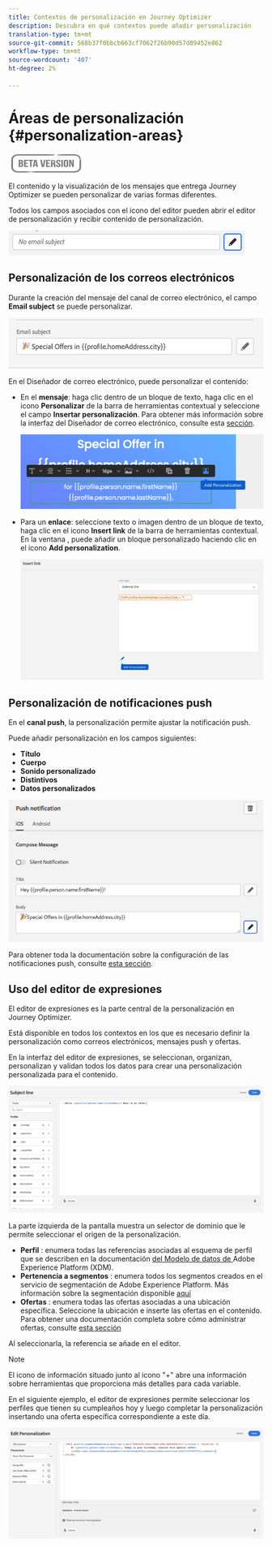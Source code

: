 ```yaml
---
title: Contextos de personalización en Journey Optimizer
description: Descubra en qué contextos puede añadir personalización
translation-type: tm+mt
source-git-commit: 568b37f0bbcb663cf7062f26b90d57d89452e862
workflow-type: tm+mt
source-wordcount: '407'
ht-degree: 2%

---
```


# Áreas de personalización {#personalization-areas}

![](../assets/do-not-localize/badge.png)

El contenido y la visualización de los mensajes que entrega Journey Optimizer se pueden personalizar de varias formas diferentes.

Todos los campos asociados con el icono del editor pueden abrir el editor de personalización y recibir contenido de personalización.

![](assets/perso_icon.png)

## Personalización de los correos electrónicos

Durante la creación del mensaje del canal de correo electrónico, el campo **Email subject** se puede personalizar.

![](assets/perso_subject.png)

En el Diseñador de correo electrónico, puede personalizar el contenido:

* En el **mensaje**: haga clic dentro de un bloque de texto, haga clic en el icono **Personalizar** de la barra de herramientas contextual y seleccione el campo **Insertar personalización**. Para obtener más información sobre la interfaz del Diseñador de correo electrónico, consulte esta [sección](../design-emails.md).

   ![](assets/perso_insert.png)

* Para un **enlace**: seleccione texto o imagen dentro de un bloque de texto, haga clic en el icono **Insert link** de la barra de herramientas contextual. En la ventana , puede añadir un bloque personalizado haciendo clic en el icono **Add personalization**.

   ![](assets/perso_link.png)

## Personalización de notificaciones push

En el **canal push**, la personalización permite ajustar la notificación push.

Puede añadir personalización en los campos siguientes:

* **Título**
* **Cuerpo**
* **Sonido personalizado**
* **Distintivos**
* **Datos personalizados**

![](assets/perso_push.png)

Para obtener toda la documentación sobre la configuración de las notificaciones push, consulte [esta sección](../configure-push.md).


## Uso del editor de expresiones

El editor de expresiones es la parte central de la personalización en Journey Optimizer.

Está disponible en todos los contextos en los que es necesario definir la personalización como correos electrónicos, mensajes push y ofertas.

En la interfaz del editor de expresiones, se seleccionan, organizan, personalizan y validan todos los datos para crear una personalización personalizada para el contenido.

![](assets/perso_ee1.png)

La parte izquierda de la pantalla muestra un selector de dominio que le permite seleccionar el origen de la personalización.

* **Perfil** : enumera todas las referencias asociadas al esquema de perfil que se describen en la documentación [ del Modelo de datos de ](https://experienceleague.adobe.com/docs/experience-platform/xdm/home.html?lang=es)Adobe Experience Platform (XDM).
* **Pertenencia a segmentos** : enumera todos los segmentos creados en el servicio de segmentación de Adobe Experience Platform. Más información sobre la segmentación disponible [aquí](https://experienceleague.adobe.com/docs/experience-platform/segmentation/home.html?lang=en)
* **Ofertas** : enumera todas las ofertas asociadas a una ubicación específica. Seleccione la ubicación e inserte las ofertas en el contenido. Para obtener una documentación completa sobre cómo administrar ofertas, consulte [esta sección](https://experienceleague.adobe.com/docs/customer-journey-management/using/create-messages/deliver-personalized-offers.html?lang=en#about-offer-decisioning)

Al seleccionarla, la referencia se añade en el editor.

>[!NOTE]
>
>El icono de información situado junto al icono &quot;+&quot; abre una información sobre herramientas que proporciona más detalles para cada variable.

En el siguiente ejemplo, el editor de expresiones permite seleccionar los perfiles que tienen su cumpleaños hoy y luego completar la personalización insertando una oferta específica correspondiente a este día.

![](assets/perso_ee2.png)




